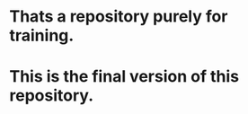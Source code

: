 Thats a repository purely for training.
========
This is the final version of this repository.
========

